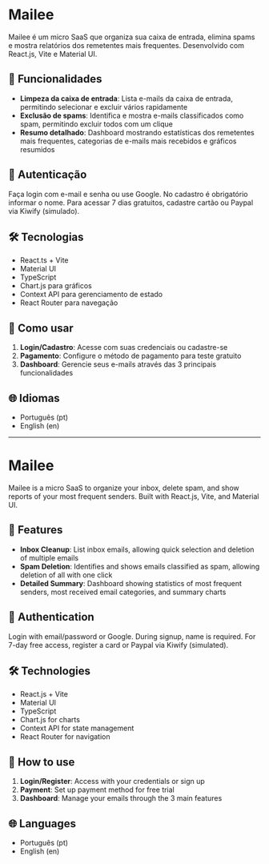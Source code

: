 
# Mailee

Mailee é um micro SaaS que organiza sua caixa de entrada, elimina spams e mostra relatórios dos remetentes mais frequentes. Desenvolvido com React.js, Vite e Material UI.

## 🚀 Funcionalidades

- **Limpeza da caixa de entrada**: Lista e-mails da caixa de entrada, permitindo selecionar e excluir vários rapidamente
- **Exclusão de spams**: Identifica e mostra e-mails classificados como spam, permitindo excluir todos com um clique
- **Resumo detalhado**: Dashboard mostrando estatísticas dos remetentes mais frequentes, categorias de e-mails mais recebidos e gráficos resumidos

## 🔐 Autenticação

Faça login com e-mail e senha ou use Google. No cadastro é obrigatório informar o nome. Para acessar 7 dias gratuitos, cadastre cartão ou Paypal via Kiwify (simulado).

## 🛠️ Tecnologias

- React.ts + Vite
- Material UI
- TypeScript
- Chart.js para gráficos
- Context API para gerenciamento de estado
- React Router para navegação

## 📱 Como usar

1. **Login/Cadastro**: Acesse com suas credenciais ou cadastre-se
2. **Pagamento**: Configure o método de pagamento para teste gratuito
3. **Dashboard**: Gerencie seus e-mails através das 3 principais funcionalidades

## 🌐 Idiomas

- Português (pt)
- English (en)

---

# Mailee

Mailee is a micro SaaS to organize your inbox, delete spam, and show reports of your most frequent senders. Built with React.js, Vite, and Material UI.

## 🚀 Features

- **Inbox Cleanup**: List inbox emails, allowing quick selection and deletion of multiple emails
- **Spam Deletion**: Identifies and shows emails classified as spam, allowing deletion of all with one click
- **Detailed Summary**: Dashboard showing statistics of most frequent senders, most received email categories, and summary charts

## 🔐 Authentication

Login with email/password or Google. During signup, name is required. For 7-day free access, register a card or Paypal via Kiwify (simulated).

## 🛠️ Technologies

- React.js + Vite
- Material UI
- TypeScript
- Chart.js for charts
- Context API for state management
- React Router for navigation

## 📱 How to use

1. **Login/Register**: Access with your credentials or sign up
2. **Payment**: Set up payment method for free trial
3. **Dashboard**: Manage your emails through the 3 main features

## 🌐 Languages

- Português (pt)
- English (en)
